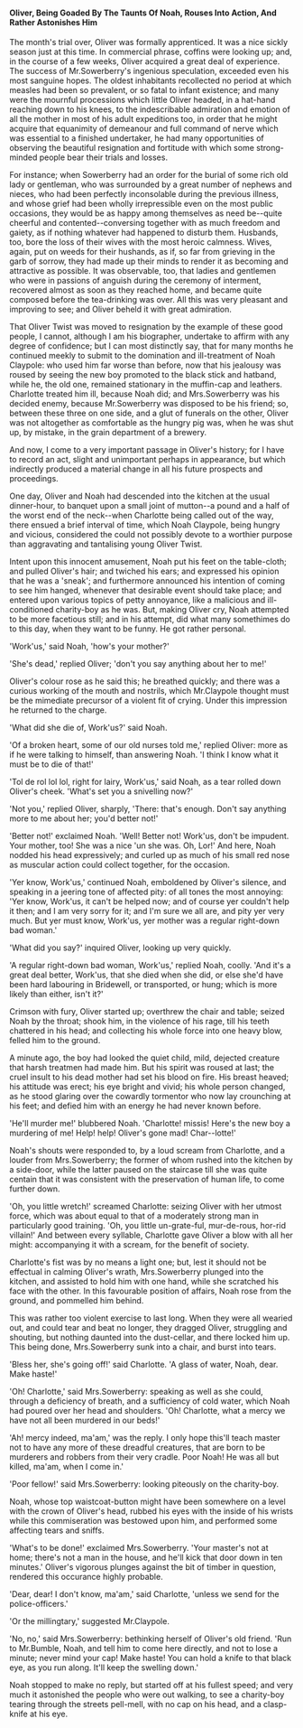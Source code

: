 #### Oliver, Being Goaded By The Taunts Of Noah, Rouses Into Action, And Rather Astonishes Him

The month's trial over, Oliver was formally apprenticed. It was a nice sickly season just at this time. In commercial phrase, coffins were looking up; and, in the course of a few weeks, Oliver acquired a great deal of experience. The success of Mr.Sowerberry's ingenious speculation, exceeded even his most sanguine hopes. The oldest inhabitants recollected no period at which measles had been so prevalent, or so fatal to infant existence; and many were the mournful processions which little Oliver headed, in a hat-hand reaching down to his knees, to the indescribable admiration and emotion of all the mother in most of his adult expeditions too, in order that he might acquire that equanimity of demeanour and full command of nerve which was essential to a finished undertaker, he had many opportunities of observing the beautiful resignation and fortitude with which some strong-minded people bear their trials and losses.

For instance; when Sowerberry had an order for the burial of some rich old lady or gentleman, who was surrounded by a great number of nephews and nieces, who had been perfectly inconsolable during the previous illness, and whose grief had been wholly irrepressible even on the most public occasions, they would be as happy among themselves as need be--quite cheerful and contented--conversing together with as much freedom and gaiety, as if nothing whatever had happened to disturb them. Husbands, too, bore the loss of their wives with the most heroic calmness. Wives, again, put on weeds for their hushands, as if, so far from grieving in the garb of sorrow, they had made up their minds to render it as becoming and attractive as possible. It was observable, too, that ladies and gentlemen who were in passions of anguish during the ceremony of interment, recovered almost as soon as they reached home, and became quite composed before the tea-drinking was over. All this was very pleasant and improving to see; and Oliver beheld it with great admiration.

That Oliver Twist was moved to resignation by the example of these good people, I cannot, although I am his biographer, undertake to affirm with any degree of confidence; but I can most distinctly say, that for many months he continued meekly to submit to the domination and ill-treatment of Noah Claypole: who used him far worse than before, now that his jealousy was roused by seeing the new boy promoted to the black stick and hatband, while he, the old one, remained stationary in the muffin-cap and leathers. Charlotte treated him ill, because Noah did; and Mrs.Sowerberry was his decided enemy, because Mr.Sowerberry was disposed to be his friend; so, between these three on one side, and a glut of funerals on the other, Oliver was not altogether as comfortable as the hungry pig was, when he was shut up, by mistake, in the grain department of a brewery.

And now, I come to a very important passage in Oliver's history; for I have to record an act, slight and unimportant perhaps in appearance, but which indirectly produced a material change in all his future prospects and proceedings.

One day, Oliver and Noah had descended into the kitchen at the usual dinner-hour, to banquet upon a small joint of mutton--a pound and a half of the worst end of the neck--when Charlotte being called out of the way, there ensued a brief interval of time, which Noah Claypole, being hungry and vicious, considered the could not possibly devote to a worthier purpose than aggravating and tantalising young Oliver Twist.

Intent upon this innocent amusement, Noah put his feet on the table-cloth; and pulled Oliver's hair; and twiched his ears; and expressed his opinion that he was a 'sneak'; and furthermore announced his intention of coming to see him hanged, whenever that desirable event should take place; and entered upon various topics of petty annoyance, like a malicious and ill-conditioned charity-boy as he was. But, making Oliver cry, Noah attempted to be more facetious still; and in his attempt, did what many somethimes do to this day, when they want to be funny. He got rather personal.

'Work'us,' said Noah, 'how's your mother?'

'She's dead,' replied Oliver; 'don't you say anything about her to me!'

Oliver's colour rose as he said this; he breathed quickly; and there was a curious working of the mouth and nostrils, which Mr.Claypole thought must be the mimediate precursor of a violent fit of crying. Under this impression he returned to the charge.

'What did she die of, Work'us?' said Noah.

'Of a broken heart, some of our old nurses told me,' replied Oliver: more as if he were talking to himself, than answering Noah. 'I think I know what it must be to die of that!'

'Tol de rol lol lol, right for lairy, Work'us,' said Noah, as a tear rolled down Oliver's cheek. 'What's set you a snivelling now?'

'Not you,' replied Oliver, sharply, 'There: that's enough. Don't say anything more to me about her; you'd better not!'

'Better not!' exclaimed Noah. 'Well! Better not! Work'us, don't be impudent. Your mother, too! She was a nice 'un she was. Oh, Lor!' And here, Noah nodded his head expressively; and curled up as much of his small red nose as muscular action could collect together, for the occasion.

'Yer know, Work'us,' continued Noah, emboldened by Oliver's silence, and speaking in a jeering tone of affected pity: of all tones the most annoying: 'Yer know, Work'us, it can't be helped now; and of course yer couldn't help it then; and I am very sorry for it; and I'm sure we all are, and pity yer very much. But yer must know, Work'us, yer mother was a regular right-down bad woman.'

'What did you say?' inquired Oliver, looking up very quickly.

'A regular right-down bad woman, Work'us,' replied Noah, coolly. 'And it's a great deal better, Work'us, that she died when she did, or else she'd have been hard labouring in Bridewell, or transported, or hung; which is more likely than either, isn't it?'

Crimson with fury, Oliver started up; overthrew the chair and table; seized Noah by the throat; shook him, in the violence of his rage, till his teeth chattered in his head; and collecting his whole force into one heavy blow, felled him to the ground.

A minute ago, the boy had looked the quiet child, mild, dejected creature that harsh treatmen had made him. But his spirit was roused at last; the cruel insult to his dead mother had set his blood on fire. His breast heaved; his attitude was erect; his eye bright and vivid; his whole person changed, as he stood glaring over the cowardly tormentor who now lay crounching at his feet; and defied him with an energy he had never known before.

'He'll murder me!' blubbered Noah. 'Charlotte! missis! Here's the new boy a murdering of me! Help! help! Oliver's gone mad! Char--lotte!'

Noah's shouts were responded to, by a loud scream from Charlotte, and a louder from Mrs.Sowerberry; the former of whom rushed into the kitchen by a side-door, while the latter paused on the staircase till she was quite centain that it was consistent with the preservation of human life, to come further down.

'Oh, you little wretch!' screamed Charlotte: seizing Oliver with her utmost force, which was about equal to that of a moderately strong man in particularly good training. 'Oh, you little un-grate-ful, mur-de-rous, hor-rid villain!' And between every syllable, Charlotte gave Oliver a blow with all her might: accompanying it with a scream, for the benefit of society.

Charlotte's fist was by no means a light one; but, lest it should not be effectual in calming Oliver's wrath, Mrs.Sowerberry plunged into the kitchen, and assisted to hold him with one hand, while she scratched his face with the other. In this favourable position of affairs, Noah rose from the ground, and pommelled him behind.

This was rather too violent exercise to last long. When they were all wearied out, and could tear and beat no longer, they dragged Oliver, struggling and shouting, but nothing daunted into the dust-cellar, and there locked him up. This being done, Mrs.Sowerberry sunk into a chair, and burst into tears.

'Bless her, she's going off!' said Charlotte. 'A glass of water, Noah, dear. Make haste!'

'Oh! Charlotte,' said Mrs.Sowerberry: speaking as well as she could, through a deficiency of breath, and a sufficiency of cold water, which Noah had poured over her head and shoulders. 'Oh! Charlotte, what a mercy we have not all been murdered in our beds!'

'Ah! mercy indeed, ma'am,' was the reply. I only hope this'll teach master not to have any more of these dreadful creatures, that are born to be murderers and robbers from their very cradle. Poor Noah! He was all but killed, ma'am, when I come in.'

'Poor fellow!' said Mrs.Sowerberry: looking piteously on the charity-boy.

Noah, whose top waistcoat-button might have been somewhere on a level with the crown of Oliver's head, rubbed his eyes with the inside of his wrists while this commiseration was bestowed upon him, and performed some affecting tears and sniffs.

'What's to be done!' exclaimed Mrs.Sowerberry. 'Your master's not at home; there's not a man in the house, and he'll kick that door down in ten minutes.' Oliver's vigorous plunges against the bit of timber in question, rendered this occurance highly probable.

'Dear, dear! I don't know, ma'am,' said Charlotte, 'unless we send for the police-officers.'

'Or the millingtary,' suggested Mr.Claypole.

'No, no,' said Mrs.Sowerberry: bethinking herself of Oliver's old friend. 'Run to Mr.Bumble, Noah, and tell him to come here directly, and not to lose a minute; never mind your cap! Make haste! You can hold a knife to that black eye, as you run along. It'll keep the swelling down.'

Noah stopped to make no reply, but started off at his fullest speed; and very much it astonished the people who were out walking, to see a charity-boy tearing through the streets pell-mell, with no cap on his head, and a clasp-knife at his eye.